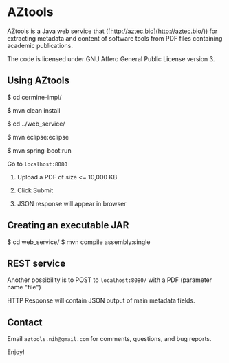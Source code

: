 # AZtools

AZtools is a Java web service that ([http://aztec.bio](http://aztec.bio/)) for extracting metadata
and content of software tools from PDF files containing academic publications.

The code is licensed under GNU Affero General Public License version 3.

## Using AZtools

$ cd cermine-impl/

$ mvn clean install

$ cd ../web_service/

$ mvn eclipse:eclipse

$ mvn spring-boot:run

Go to `localhost:8080`

1. Upload a PDF of size <= 10,000 KB

2. Click Submit

3. JSON response will appear in browser

## Creating an executable JAR

$ cd web_service/
$ mvn compile assembly:single

## REST service

Another possibility is to POST to `localhost:8080/` with a PDF (parameter name "file") 

HTTP Response will contain JSON output of main metadata fields.

## Contact

Email `aztools.nih@gmail.com` for comments, questions, and bug reports.

Enjoy!
